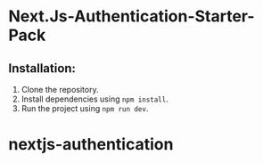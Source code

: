 # Next.Js-Authentication-Starter-Pack

## Installation:

1. Clone the repository.
2. Install dependencies using `npm install`.
3. Run the project using `npm run dev`.
# nextjs-authentication
